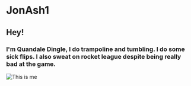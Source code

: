 # JonAsh1

## Hey!

### I'm Quandale Dingle, I do trampoline and tumbling. I do some sick flips. I also sweat on rocket league despite being really bad at the game.

![This is me](![image](https://user-images.githubusercontent.com/106996294/172660542-0dce91bc-1ef9-440f-8031-c547da3ac0a1.png)
)
